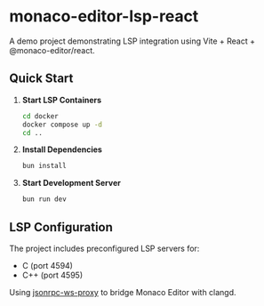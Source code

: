 # monaco-editor-lsp-react

A demo project demonstrating LSP integration using Vite + React + @monaco-editor/react.

## Quick Start

1. **Start LSP Containers**
   ```bash
   cd docker
   docker compose up -d
   cd ..
   ```

2. **Install Dependencies**
   ```bash
   bun install
   ```

3. **Start Development Server**
   ```bash
   bun run dev
   ```

## LSP Configuration

The project includes preconfigured LSP servers for:
- C (port 4594)
- C++ (port 4595)

Using [jsonrpc-ws-proxy](https://github.com/wylieconlon/jsonrpc-ws-proxy) to bridge Monaco Editor with clangd.
